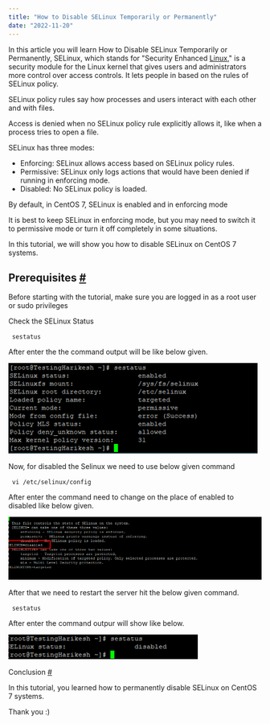 ```yaml
---
title: "How to Disable SELinux Temporarily or Permanently"
date: "2022-11-20"
---
```


In this article you will learn How to Disable SELinux Temporarily or Permanently, SELinux, which stands for "Security Enhanced [Linux,](https://utho.com/docs/tutorial/category/linux-tutorial/)" is a security module for the Linux kernel that gives users and administrators more control over access controls. It lets people in based on the rules of SELinux policy.

SELinux policy rules say how processes and users interact with each other and with files.

Access is denied when no SELinux policy rule explicitly allows it, like when a process tries to open a file.

SELinux has three modes:

- Enforcing: SELinux allows access based on SELinux policy rules.
- Permissive: SELinux only logs actions that would have been denied if running in enforcing mode.
- Disabled: No SELinux policy is loaded.

By default, in CentOS 7, SELinux is enabled and in enforcing mode

It is best to keep SELinux in enforcing mode, but you may need to switch it to permissive mode or turn it off completely in some situations.

In this tutorial, we will show you how to disable SELinux on CentOS 7 systems.

## Prerequisites [#](https://linuxize.com/post/how-to-disable-selinux-on-centos-7/#prerequisites)

Before starting with the tutorial, make sure you are logged in as a root user or sudo privileges

Check the SELinux Status 

```
 sestatus 
```

After enter the the command output will be like below given.

![Disable SELinux Temporarily or Permanently](images/Screenshot_36-1.png)

Now, for disabled the Selinux we need to use below given command

```
 vi /etc/selinux/config 
```

After enter the command need to change on the place of enabled to disabled like below given.

![Disable SELinux Temporarily or Permanently](images/Screenshot_37-1.png)

After that we need to restart the server hit the below given command.

```
 sestatus 
```

After enter the command outpur will show like below.

![Disable SELinux Temporarily or Permanently](images/Screenshot_38-1.png)

Conclusion [#](https://linuxize.com/post/how-to-disable-selinux-on-centos-7/#conclusion)

In this tutorial, you learned how to permanently disable SELinux on CentOS 7 systems.

Thank you :)
